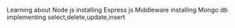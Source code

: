 Learning about Node js
installing Express js
Middleware
installing Mongo db
implementing select,delete,update,insert
